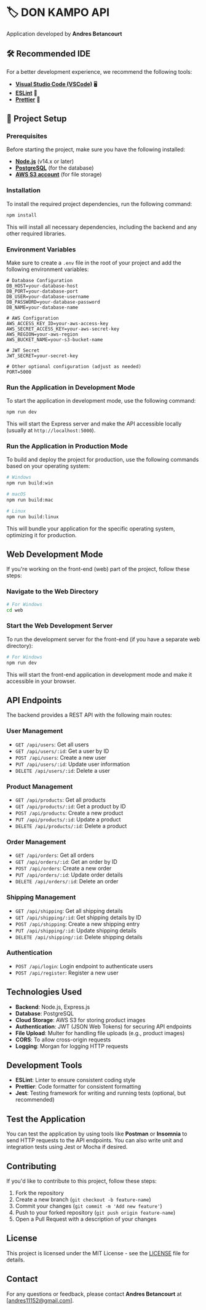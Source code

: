 # 🏷️ **DON KAMPO API**

Application developed by **Andres Betancourt**

## 🛠️ Recommended IDE

For a better development experience, we recommend the following tools:

- [**Visual Studio Code (VSCode)**](https://code.visualstudio.com/) 🖥️
- [**ESLint**](https://marketplace.visualstudio.com/items?itemName=dbaeumer.vscode-eslint) 📜
- [**Prettier**](https://marketplace.visualstudio.com/items?itemName=esbenp.prettier-vscode) 🎨

## 🚀 Project Setup

### Prerequisites

Before starting the project, make sure you have the following installed:

- [**Node.js**](https://nodejs.org/) (v14.x or later)
- [**PostgreSQL**](https://www.postgresql.org/) (for the database)
- [**AWS S3 account**](https://aws.amazon.com/s3/) (for file storage)

### Installation

To install the required project dependencies, run the following command:

```bash
npm install
```

This will install all necessary dependencies, including the backend and any other required libraries.

### Environment Variables

Make sure to create a `.env` file in the root of your project and add the following environment variables:

```plaintext
# Database Configuration
DB_HOST=your-database-host
DB_PORT=your-database-port
DB_USER=your-database-username
DB_PASSWORD=your-database-password
DB_NAME=your-database-name

# AWS Configuration
AWS_ACCESS_KEY_ID=your-aws-access-key
AWS_SECRET_ACCESS_KEY=your-aws-secret-key
AWS_REGION=your-aws-region
AWS_BUCKET_NAME=your-s3-bucket-name

# JWT Secret
JWT_SECRET=your-secret-key

# Other optional configuration (adjust as needed)
PORT=5000
```

### Run the Application in Development Mode

To start the application in development mode, use the following command:

```bash
npm run dev
```

This will start the Express server and make the API accessible locally (usually at `http://localhost:5000`).

### Run the Application in Production Mode

To build and deploy the project for production, use the following commands based on your operating system:

```bash
# Windows
npm run build:win

# macOS
npm run build:mac

# Linux
npm run build:linux
```

This will bundle your application for the specific operating system, optimizing it for production.

## Web Development Mode

If you're working on the front-end (web) part of the project, follow these steps:

### Navigate to the Web Directory

```bash
# For Windows
cd web
```

### Start the Web Development Server

To run the development server for the front-end (if you have a separate web directory):

```bash
# For Windows
npm run dev
```

This will start the front-end application in development mode and make it accessible in your browser.

## API Endpoints

The backend provides a REST API with the following main routes:

### **User Management**

- `GET /api/users`: Get all users
- `GET /api/users/:id`: Get a user by ID
- `POST /api/users`: Create a new user
- `PUT /api/users/:id`: Update user information
- `DELETE /api/users/:id`: Delete a user

### **Product Management**

- `GET /api/products`: Get all products
- `GET /api/products/:id`: Get a product by ID
- `POST /api/products`: Create a new product
- `PUT /api/products/:id`: Update a product
- `DELETE /api/products/:id`: Delete a product

### **Order Management**

- `GET /api/orders`: Get all orders
- `GET /api/orders/:id`: Get an order by ID
- `POST /api/orders`: Create a new order
- `PUT /api/orders/:id`: Update order details
- `DELETE /api/orders/:id`: Delete an order

### **Shipping Management**

- `GET /api/shipping`: Get all shipping details
- `GET /api/shipping/:id`: Get shipping details by ID
- `POST /api/shipping`: Create a new shipping entry
- `PUT /api/shipping/:id`: Update shipping details
- `DELETE /api/shipping/:id`: Delete shipping details

### **Authentication**

- `POST /api/login`: Login endpoint to authenticate users
- `POST /api/register`: Register a new user

## Technologies Used

- **Backend**: Node.js, Express.js
- **Database**: PostgreSQL
- **Cloud Storage**: AWS S3 for storing product images
- **Authentication**: JWT (JSON Web Tokens) for securing API endpoints
- **File Upload**: Multer for handling file uploads (e.g., product images)
- **CORS**: To allow cross-origin requests
- **Logging**: Morgan for logging HTTP requests

## Development Tools

- **ESLint**: Linter to ensure consistent coding style
- **Prettier**: Code formatter for consistent formatting
- **Jest**: Testing framework for writing and running tests (optional, but recommended)

## Test the Application

You can test the application by using tools like **Postman** or **Insomnia** to send HTTP requests to the API endpoints. You can also write unit and integration tests using Jest or Mocha if desired.

## Contributing

If you'd like to contribute to this project, follow these steps:

1. Fork the repository
2. Create a new branch (`git checkout -b feature-name`)
3. Commit your changes (`git commit -m 'Add new feature'`)
4. Push to your forked repository (`git push origin feature-name`)
5. Open a Pull Request with a description of your changes

## License

This project is licensed under the MIT License - see the [LICENSE](LICENSE) file for details.

## Contact

For any questions or feedback, please contact **Andres Betancourt** at [andres11152@gmail.com].

